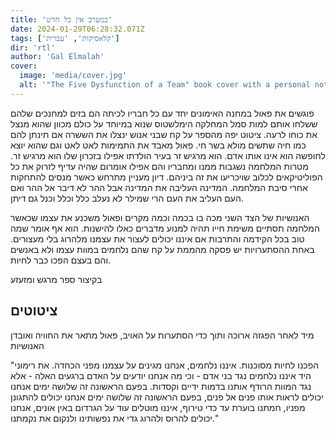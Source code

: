 ```yaml
---
title: 'במערב אין כל חדש'
date: 2024-01-29T06:28:32.071Z
tags: ['קלאסיקות', 'עברית']
dir: 'rtl'
author: 'Gal Elmalah'
cover:
  image: 'media/cover.jpg'
  alt: '"The Five Dysfunction of a Team" book cover with a personal note'
---
```


פוגשים את פאול במחנה האימונים יחד עם כל חבריו לכיתה
הם בזים למחנכים שלהם ששלחו אותם למות
סמל המחלקה הימלשטוס שנוא במיוחד על כולם מכוון שהוא מנצל את כוחו לרעה. ציטוט יפה מהספר על קח שבני אנוש ינצלו את הששרה אם תינתן להם כמו חיה שתשים מולא בשר חי.
פאול מאבד את התמימות לאט לאט וגם שהוא יוצא לחופשה הוא אינו אותו אדם. הוא מרגיש זר בעיר הולדתו אפילו בזכרון שלו הוא מרגיש זר.
מטרות המלחמה נשגבות ממנו ומחבריו והם אפילו אומרום שהיה עדיף לזרוק את כל הפוליטיקאים לכלוב שויכריעו את זה ביניהם.
דיון מעניין מתרחש כאשר מנסים להתחקות אחרי סיבת המלחמה. המדינה העליבה את המדינה אבל ההר לא דיבר אל ההר ואם העם העליב את העם הרי שמילר לא נעלב כלל וכלל וכנל גם דיתן.

האנושיות של הצד השני מכה בו בכמה וכמה מקרים ופאול משכנע את עצמו שכאשר המלחמה תסתיים משימת חייו תהיה למנוע מדברים כאלו להישנות. הוא אף אומר שמה טוב בכל הקידמה והתרבות אם איננו יכולים לעצור את עצמנו מלהרוג בלי מעצורים.
באחת ההסתערויות יש פסקה מהממת על קח שהם נלחמים במוות עצמו ולא באנשים והם בעצם הפכו כבר לחיות.

בקיצור ספר מרגש ומזעזע

## ציטוטים

מיד לאחר הפגזה ארוכה ותוך כדי הסתערות על האויב, פאול מתאר את החוויה ואובדן האנושיות

"הפכנו לחיות מסוכנות. איננו נלחמים, אנחנו מגינים על עצמנו מפני הכחדה. את רימוני היד איננו נלחמים נגד בני אדם - וכי מה אנחנו יודעים על האדם ברגעים האלה - אלא נגד המוות הרודף אותנו בדמות ידיים וקסדות. בפעם הראשונה זה שלושה ימים אנחנו יכולים לראות אותו פנים אל פנים, בפעם הראשונה זה שלושה ימים אנחנו יכולים להתגונן מפניו, חמתנו בוערת עד כדי טירוף, איננו מוטלים עוד על הגרדום באין אונים, אנחנו יכולים להרוס ולהרוג גדי את נפשותינו ולנקום את נקמתנו."
